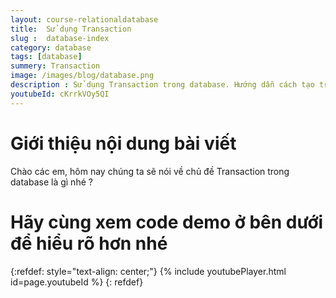 ```yaml
---
layout: course-relationaldatabase
title:  Sử dụng Transaction
slug :  database-index
category: database
tags: [database]
summery: Transaction    
image: /images/blog/database.png
description : Sử dụng Transaction trong database. Hướng dẫn cách tạo transaction
youtubeId: cKrrkVOy5QI
---
```


# **Giới thiệu nội dung bài viết**

Chào các em, hôm nay chúng ta sẽ nói về chủ đề Transaction trong database là gì nhé ?


# **Hãy cùng xem code demo ở bên dưới để hiểu rõ hơn nhé**

{:refdef: style="text-align: center;"}
{% include youtubePlayer.html id=page.youtubeId %}
{: refdef}